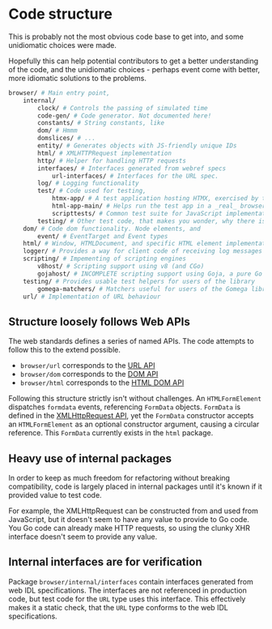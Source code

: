 # Code structure

This is probably not the most obvious code base to get into, and some
unidiomatic choices were made. 

Hopefully this can help potential contributors to get a better understanding of
the code, and the unidiomatic choices - perhaps event come with better, more
idiomatic solutions to the problems.

```sh
browser/ # Main entry point, 
    internal/
        clock/ # Controls the passing of simulated time
        code-gen/ # Code generator. Not documented here!
        constants/ # String constants, like 
        dom/ # Hmmm 
        domslices/ # ... 
        entity/ # Generates objects with JS-friendly unique IDs
        html/ # XMLHTTPRequest implementation
        http/ # Helper for handling HTTP requests
        interfaces/ # Interfaces generated from webref specs
            url-interfaces/ # Interfaces for the URL spec.
        log/ # Logging functionality
        test/ # Code used for testing, 
            htmx-app/ # A test application hosting HTMX, exercised by tests
            html-app-main/ # Helps run the test app in a _real_ browser.
            scripttests/ # Common test suite for JavaScript implementations
        testing/ # Other test code, that makes you wonder, why there is 'test' and 'testing' as two separate folders ...
    dom/ # Code dom functionality. Node elements, and 
        event/ # EventTarget and Event types
    html/ # Window, HTMLDocument, and specific HTML element implementations
    logger/ # Provides a way for client code of receiving log messages
    scripting/ # Impementing of scripting engines
        v8host/ # Scripting support using v8 (and CGo)
        gojahost/ # INCOMPLETE scripting support using Goja, a pure Go engine
    testing/ # Provides usable test helpers for users of the library
        gomega-matchers/ # Matchers useful for users of the Gomega library
    url/ # Implementation of URL behaviour
```

## Structure loosely follows Web APIs

The web standards defines a series of named APIs. The code attempts to follow this to the extend possible.

- `browser/url` corresponds to the [URL API](https://developer.mozilla.org/en-US/docs/Web/API/URL)
- `browser/dom` corresponds to the [DOM API](https://developer.mozilla.org/en-US/docs/Web/API/Document_Object_Model)
- `browser/html` corresponds to the [HTML DOM API](https://developer.mozilla.org/en-US/docs/Web/API/HTML_DOM_API)

Following this structure strictly isn't without challenges. An `HTMLFormElement`
dispatches `formdata` events, referencing `FormData` objects. `FormData` is
defined in the [XMLHttpRequest API](https://developer.mozilla.org/en-US/docs/Web/API/XMLHttpRequest_API), yet
the `FormData` constructor accepts an `HTMLFormElement` as an optional
constructor argument, causing a circular reference. This `FormData` currently
exists in the `html` package.

## Heavy use of internal packages

In order to keep as much freedom for refactoring without breaking compatibility,
code is largely placed in internal packages until it's known if it provided
value to test code.

For example, the XMLHttpRequest can be constructed from and used from
JavaScript, but it doesn't seem to have any value to provide to Go code. You Go
code can already make HTTP requests, so using the clunky XHR interface doesn't
seem to provide any value.

## Internal interfaces are for verification

Package `browser/internal/interfaces` contain interfaces generated from web IDL
specifications. The interfaces are not referenced in production code, but test
code for the `URL` type uses this interface. This effectively makes it a static
check, that the `URL` type conforms to the web IDL specifications.

